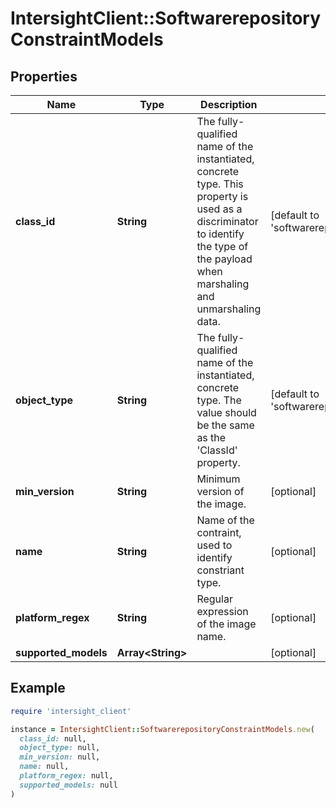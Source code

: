 # IntersightClient::SoftwarerepositoryConstraintModels

## Properties

| Name | Type | Description | Notes |
| ---- | ---- | ----------- | ----- |
| **class_id** | **String** | The fully-qualified name of the instantiated, concrete type. This property is used as a discriminator to identify the type of the payload when marshaling and unmarshaling data. | [default to &#39;softwarerepository.ConstraintModels&#39;] |
| **object_type** | **String** | The fully-qualified name of the instantiated, concrete type. The value should be the same as the &#39;ClassId&#39; property. | [default to &#39;softwarerepository.ConstraintModels&#39;] |
| **min_version** | **String** | Minimum version of the image. | [optional] |
| **name** | **String** | Name of the contraint, used to identify constriant type. | [optional] |
| **platform_regex** | **String** | Regular expression of the image name. | [optional] |
| **supported_models** | **Array&lt;String&gt;** |  | [optional] |

## Example

```ruby
require 'intersight_client'

instance = IntersightClient::SoftwarerepositoryConstraintModels.new(
  class_id: null,
  object_type: null,
  min_version: null,
  name: null,
  platform_regex: null,
  supported_models: null
)
```

